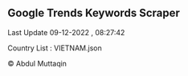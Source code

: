 

## Google Trends Keywords Scraper 
 
Last Update 09-12-2022 , 08:27:42

Country List :
VIETNAM.json



© Abdul Muttaqin 
